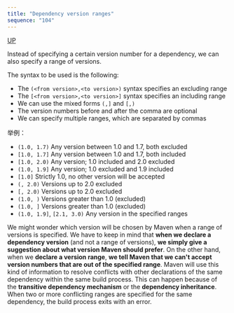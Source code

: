 ```yaml
---
title: "Dependency version ranges"
sequence: "104"
---
```


[UP](/maven-index.html)


Instead of specifying a certain version number for a dependency, we can also specify a range of versions.

The syntax to be used is the following:

- The `(<from version>,<to version>)` syntax specifies an excluding range
- The `[<from version>,<to version>]` syntax specifies an including range
- We can use the mixed forms `(,]` and `[,)`
- The version numbers before and after the comma are optional
- We can specify multiple ranges, which are separated by commas

举例：

- `(1.0, 1.7)` Any version between 1.0 and 1.7, both excluded
- `[1.0, 1.7]` Any version between 1.0 and 1.7, both included
- `[1.0, 2.0)` Any version; 1.0 included and 2.0 excluded
- `(1.0, 1.9]` Any version; 1.0 excluded and 1.9 included
- `[1.0]` Strictly 1.0, no other version will be accepted
- `(, 2.0)` Versions up to 2.0 excluded
- `[, 2.0)` Versions up to 2.0 excluded
- `(1.0, )` Versions greater than 1.0 (excluded)
- `(1.0, ]` Versions greater than 1.0 (excluded)
- `(1.0, 1.9]`, `[2.1, 3.0)` Any version in the specified ranges

We might wonder which version will be chosen by Maven
when a range of versions is specified.
We have to keep in mind that **when we declare a dependency version** (and not a range of versions),
**we simply give a suggestion about what version Maven should prefer**.
On the other hand, when we **declare a version range**,
**we tell Maven that we can't accept version numbers that are out of the specified range**.
Maven will use this kind of information to resolve conflicts with
other declarations of the same dependency within the same build process.
This can happen because of the **transitive dependency mechanism** or the **dependency inheritance**.
When two or more conflicting ranges are specified for the same dependency, the build process exits with an error.
